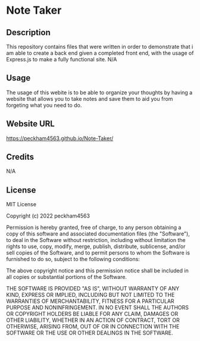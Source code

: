 # Note Taker 
 
## Description
This repository contains files that were written in order to demonstrate that i am able to create a back end given a completed front end, with the usage of Express.js to make a fully functional site. 
N/A

## Usage

The usage of this webite is to be able to organize your thoughts by having a website that allows you to take notes and save them to aid you from forgeting what you need to do. 
## Website URL

https://peckham4563.github.io/Note-Taker/

## Credits

N/A

## License

MIT License

Copyright (c) 2022 peckham4563

Permission is hereby granted, free of charge, to any person obtaining a copy
of this software and associated documentation files (the "Software"), to deal
in the Software without restriction, including without limitation the rights
to use, copy, modify, merge, publish, distribute, sublicense, and/or sell
copies of the Software, and to permit persons to whom the Software is
furnished to do so, subject to the following conditions:

The above copyright notice and this permission notice shall be included in all
copies or substantial portions of the Software.

THE SOFTWARE IS PROVIDED "AS IS", WITHOUT WARRANTY OF ANY KIND, EXPRESS OR
IMPLIED, INCLUDING BUT NOT LIMITED TO THE WARRANTIES OF MERCHANTABILITY,
FITNESS FOR A PARTICULAR PURPOSE AND NONINFRINGEMENT. IN NO EVENT SHALL THE
AUTHORS OR COPYRIGHT HOLDERS BE LIABLE FOR ANY CLAIM, DAMAGES OR OTHER
LIABILITY, WHETHER IN AN ACTION OF CONTRACT, TORT OR OTHERWISE, ARISING FROM,
OUT OF OR IN CONNECTION WITH THE SOFTWARE OR THE USE OR OTHER DEALINGS IN THE
SOFTWARE.
